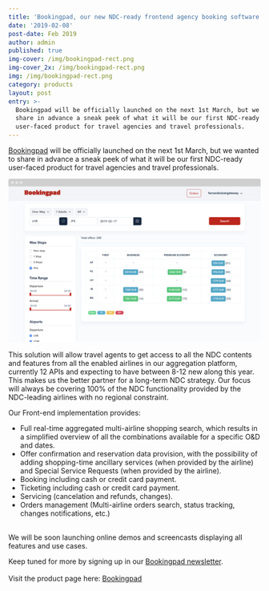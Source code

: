 ```yaml
---
title: 'Bookingpad, our new NDC-ready frontend agency booking software'
date: '2019-02-08'
post-date: Feb 2019
author: admin
published: true
img-cover: /img/bookingpad-rect.png
img-cover_2x: /img/bookingpad-rect.png
img: /img/bookingpad-rect.png
category: products
layout: post
entry: >-
  Bookingpad will be officially launched on the next 1st March, but we wanted to
  share in advance a sneak peek of what it will be our first NDC-ready
  user-faced product for travel agencies and travel professionals.
---
```

[Bookingpad](http://bookingpad.net) will be officially launched on the next 1st March, but we wanted to share in advance a sneak peek of what it will be our first NDC-ready user-faced product for travel agencies and travel professionals.

![Bookingpad screenshot](/img/bookingpad-screenshot.png)

This solution will allow travel agents to get access to all the NDC contents and features from all the enabled airlines in our aggregation platform, currently 12 APIs and expecting to have between 8-12 new along this year. This makes us the better partner for a long-term NDC strategy. Our focus will always be covering 100% of the NDC functionality provided by the NDC-leading airlines with no regional constraint.

Our Front-end implementation provides:

* Full real-time aggregated multi-airline shopping search, which results in a simplified overview of all the combinations available for a specific O&D and dates.
* Offer confirmation and reservation data provision, with the possibility of adding shopping-time ancillary services (when provided by the airline) and Special Service Requests (when provided by the airline).
* Booking including cash or credit card payment.
* Ticketing including cash or credit card payment.
* Servicing (cancelation and refunds, changes).
* Orders management (Multi-airline orders search, status tracking, changes notifications, etc.)

\
We will be soon launching online demos and screencasts displaying all features and use cases.

Keep tuned for more by signing up in our [Bookingpad newsletter](http://bookingpad.net). \
\
Visit the product page here: [Bookingpad](http://bookingpad.net)

